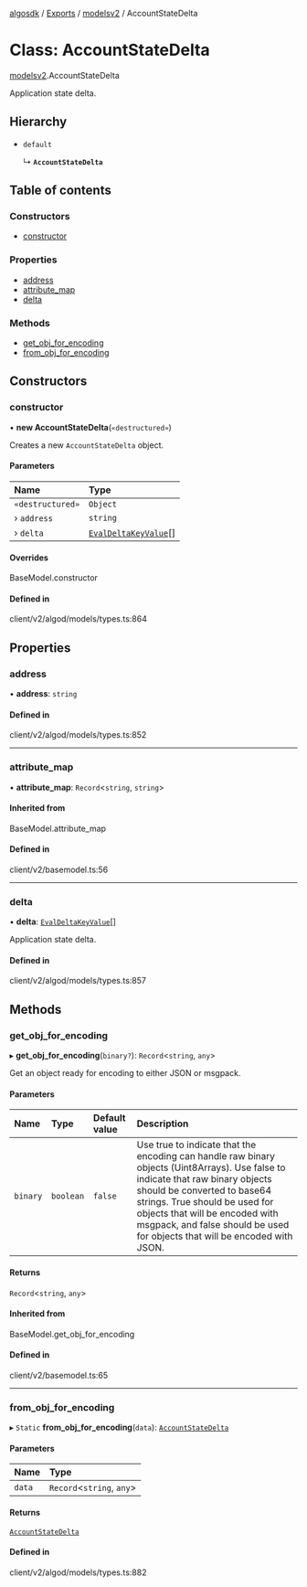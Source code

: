 [algosdk](../README.md) / [Exports](../modules.md) / [modelsv2](../modules/modelsv2.md) / AccountStateDelta

# Class: AccountStateDelta

[modelsv2](../modules/modelsv2.md).AccountStateDelta

Application state delta.

## Hierarchy

- `default`

  ↳ **`AccountStateDelta`**

## Table of contents

### Constructors

- [constructor](modelsv2.AccountStateDelta.md#constructor)

### Properties

- [address](modelsv2.AccountStateDelta.md#address)
- [attribute\_map](modelsv2.AccountStateDelta.md#attribute_map)
- [delta](modelsv2.AccountStateDelta.md#delta)

### Methods

- [get\_obj\_for\_encoding](modelsv2.AccountStateDelta.md#get_obj_for_encoding)
- [from\_obj\_for\_encoding](modelsv2.AccountStateDelta.md#from_obj_for_encoding)

## Constructors

### constructor

• **new AccountStateDelta**(`«destructured»`)

Creates a new `AccountStateDelta` object.

#### Parameters

| Name | Type |
| :------ | :------ |
| `«destructured»` | `Object` |
| › `address` | `string` |
| › `delta` | [`EvalDeltaKeyValue`](modelsv2.EvalDeltaKeyValue.md)[] |

#### Overrides

BaseModel.constructor

#### Defined in

client/v2/algod/models/types.ts:864

## Properties

### address

• **address**: `string`

#### Defined in

client/v2/algod/models/types.ts:852

___

### attribute\_map

• **attribute\_map**: `Record`\<`string`, `string`\>

#### Inherited from

BaseModel.attribute\_map

#### Defined in

client/v2/basemodel.ts:56

___

### delta

• **delta**: [`EvalDeltaKeyValue`](modelsv2.EvalDeltaKeyValue.md)[]

Application state delta.

#### Defined in

client/v2/algod/models/types.ts:857

## Methods

### get\_obj\_for\_encoding

▸ **get_obj_for_encoding**(`binary?`): `Record`\<`string`, `any`\>

Get an object ready for encoding to either JSON or msgpack.

#### Parameters

| Name | Type | Default value | Description |
| :------ | :------ | :------ | :------ |
| `binary` | `boolean` | `false` | Use true to indicate that the encoding can handle raw binary objects (Uint8Arrays). Use false to indicate that raw binary objects should be converted to base64 strings. True should be used for objects that will be encoded with msgpack, and false should be used for objects that will be encoded with JSON. |

#### Returns

`Record`\<`string`, `any`\>

#### Inherited from

BaseModel.get\_obj\_for\_encoding

#### Defined in

client/v2/basemodel.ts:65

___

### from\_obj\_for\_encoding

▸ `Static` **from_obj_for_encoding**(`data`): [`AccountStateDelta`](modelsv2.AccountStateDelta.md)

#### Parameters

| Name | Type |
| :------ | :------ |
| `data` | `Record`\<`string`, `any`\> |

#### Returns

[`AccountStateDelta`](modelsv2.AccountStateDelta.md)

#### Defined in

client/v2/algod/models/types.ts:882
